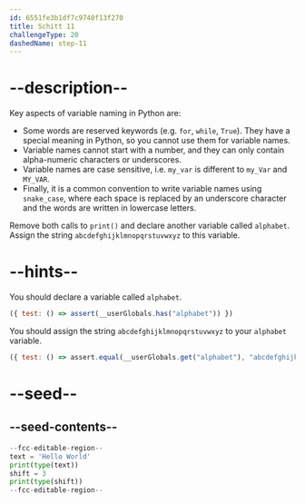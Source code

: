 ```yaml
---
id: 6551fe3b1df7c9740f13f270
title: Schitt 11
challengeType: 20
dashedName: step-11
---
```


# --description--

Key aspects of variable naming in Python are:

- Some words are reserved keywords (e.g. `for`, `while`, `True`). They have a special meaning in Python, so you cannot use them for variable names.
- Variable names cannot start with a number, and they can only contain alpha-numeric characters or underscores.
- Variable names are case sensitive, i.e. `my_var` is different to `my_Var` and `MY_VAR`.
- Finally, it is a common convention to write variable names using `snake_case`, where each space is replaced by an underscore character and the words are written in lowercase letters.

Remove both calls to `print()` and declare another variable called `alphabet`. Assign the string `abcdefghijklmnopqrstuvwxyz` to this variable.

# --hints--

You should declare a variable called `alphabet`.

```js
({ test: () => assert(__userGlobals.has("alphabet")) })
```

You should assign the string `abcdefghijklmnopqrstuvwxyz` to your `alphabet` variable.

```js
({ test: () => assert.equal(__userGlobals.get("alphabet"), "abcdefghijklmnopqrstuvwxyz") })
```


# --seed--

## --seed-contents--

```py
--fcc-editable-region--
text = 'Hello World'
print(type(text))
shift = 3
print(type(shift))
--fcc-editable-region--
```
